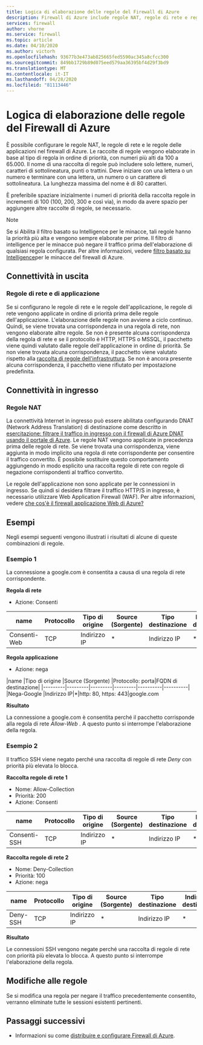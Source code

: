 ```yaml
---
title: Logica di elaborazione delle regole del Firewall di Azure
description: Firewall di Azure include regole NAT, regole di rete e regole di applicazione. Le regole vengono elaborate in base al tipo.
services: firewall
author: vhorne
ms.service: firewall
ms.topic: article
ms.date: 04/10/2020
ms.author: victorh
ms.openlocfilehash: 93677b3e473ab825665fed5590ac345a8cfcc300
ms.sourcegitcommit: 849bb1729b89d075eed579aa36395bf4d29f3bd9
ms.translationtype: MT
ms.contentlocale: it-IT
ms.lasthandoff: 04/28/2020
ms.locfileid: "81113446"
---
```

# <a name="azure-firewall-rule-processing-logic"></a>Logica di elaborazione delle regole del Firewall di Azure
È possibile configurare le regole NAT, le regole di rete e le regole delle applicazioni nel firewall di Azure. Le raccolte di regole vengono elaborate in base al tipo di regola in ordine di priorità, con numeri più alti da 100 a 65.000. Il nome di una raccolta di regole può includere solo lettere, numeri, caratteri di sottolineatura, punti o trattini. Deve iniziare con una lettera o un numero e terminare con una lettera, un numero o un carattere di sottolineatura. La lunghezza massima del nome è di 80 caratteri.

È preferibile spaziare inizialmente i numeri di priorità della raccolta regole in incrementi di 100 (100, 200, 300 e così via), in modo da avere spazio per aggiungere altre raccolte di regole, se necessario.

> [!NOTE]
> Se si Abilita il filtro basato su Intelligence per le minacce, tali regole hanno la priorità più alta e vengono sempre elaborate per prime. Il filtro di intelligence per le minacce può negare il traffico prima dell'elaborazione di qualsiasi regola configurata. Per altre informazioni, vedere [filtro basato su Intelligence](threat-intel.md)per le minacce del firewall di Azure.

## <a name="outbound-connectivity"></a>Connettività in uscita

### <a name="network-rules-and-applications-rules"></a>Regole di rete e di applicazione

Se si configurano le regole di rete e le regole dell'applicazione, le regole di rete vengono applicate in ordine di priorità prima delle regole dell'applicazione. L'elaborazione delle regole non avviene a ciclo continuo. Quindi, se viene trovata una corrispondenza in una regola di rete, non vengono elaborate altre regole.  Se non è presente alcuna corrispondenza della regola di rete e se il protocollo è HTTP, HTTPS o MSSQL, il pacchetto viene quindi valutato dalle regole dell'applicazione in ordine di priorità. Se non viene trovata alcuna corrispondenza, il pacchetto viene valutato rispetto alla [raccolta di regole dell'infrastruttura](infrastructure-fqdns.md). Se non è ancora presente alcuna corrispondenza, il pacchetto viene rifiutato per impostazione predefinita.

## <a name="inbound-connectivity"></a>Connettività in ingresso

### <a name="nat-rules"></a>Regole NAT

La connettività Internet in ingresso può essere abilitata configurando DNAT (Network Address Translation) di destinazione come descritto in [esercitazione: filtrare il traffico in ingresso con il firewall di Azure DNAT usando il portale di Azure](tutorial-firewall-dnat.md). Le regole NAT vengono applicate in precedenza prima delle regole di rete. Se viene trovata una corrispondenza, viene aggiunta in modo implicito una regola di rete corrispondente per consentire il traffico convertito. È possibile sostituire questo comportamento aggiungendo in modo esplicito una raccolta regole di rete con regole di negazione corrispondenti al traffico convertito.

Le regole dell'applicazione non sono applicate per le connessioni in ingresso. Se quindi si desidera filtrare il traffico HTTP/S in ingresso, è necessario utilizzare Web Application Firewall (WAF). Per altre informazioni, vedere [che cos'è il firewall applicazione Web di Azure?](../web-application-firewall/overview.md)

## <a name="examples"></a>Esempi

Negli esempi seguenti vengono illustrati i risultati di alcune di queste combinazioni di regole.

### <a name="example-1"></a>Esempio 1

La connessione a google.com è consentita a causa di una regola di rete corrispondente.

**Regola di rete**

- Azione: Consenti


|name  |Protocollo  |Tipo di origine  |Source (Sorgente)  |Tipo destinazione  |Indirizzo di destinazione  |Porte di destinazione|
|---------|---------|---------|---------|----------|----------|--------|
|Consenti-Web     |TCP|Indirizzo IP|*|Indirizzo IP|*|80,443

**Regola applicazione**

- Azione: nega

|name  |Tipo di origine  |Source (Sorgente)  |Protocollo: porta|FQDN di destinazione|
|---------|---------|---------|---------|----------|----------|
|Nega-Google     |Indirizzo IP|*|http: 80, https: 443|google.com

**Risultato**

La connessione a google.com è consentita perché il pacchetto corrisponde alla regola di rete *Allow-Web* . A questo punto si interrompe l'elaborazione della regola.

### <a name="example-2"></a>Esempio 2

Il traffico SSH viene negato perché una raccolta di regole di rete *Deny* con priorità più elevata lo blocca.

**Raccolta regole di rete 1**

- Nome: Allow-Collection
- Priorità: 200
- Azione: Consenti

|name  |Protocollo  |Tipo di origine  |Source (Sorgente)  |Tipo destinazione  |Indirizzo di destinazione  |Porte di destinazione|
|---------|---------|---------|---------|----------|----------|--------|
|Consenti-SSH     |TCP|Indirizzo IP|*|Indirizzo IP|*|22

**Raccolta regole di rete 2**

- Nome: Deny-Collection
- Priorità: 100
- Azione: nega

|name  |Protocollo  |Tipo di origine  |Source (Sorgente)  |Tipo destinazione  |Indirizzo di destinazione  |Porte di destinazione|
|---------|---------|---------|---------|----------|----------|--------|
|Deny-SSH     |TCP|Indirizzo IP|*|Indirizzo IP|*|22

**Risultato**

Le connessioni SSH vengono negate perché una raccolta di regole di rete con priorità più elevata lo blocca. A questo punto si interrompe l'elaborazione della regola.

## <a name="rule-changes"></a>Modifiche alle regole

Se si modifica una regola per negare il traffico precedentemente consentito, verranno eliminate tutte le sessioni esistenti pertinenti.

## <a name="next-steps"></a>Passaggi successivi

- Informazioni su come [distribuire e configurare Firewall di Azure](tutorial-firewall-deploy-portal.md).